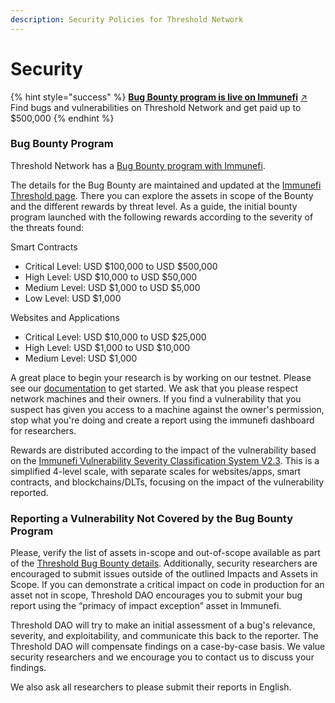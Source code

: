 ```yaml
---
description: Security Policies for Threshold Network
---
```


# Security

{% hint style="success" %}
[**Bug Bounty program is live on Immunefi**](https://immunefi.com/bounty/thresholdnetwork/) [↗](https://www.toptal.com/designers/htmlarrows/arrows/north-east-arrow/) \
Find bugs and vulnerabilities on Threshold Network and get paid up to $500,000
{% endhint %}

### Bug Bounty Program

Threshold Network has a [Bug Bounty program with Immunefi](https://immunefi.com/bounty/thresholdnetwork/).

The details for the Bug Bounty are maintained and updated at the [Immunefi Threshold page](https://immunefi.com/bounty/thresholdnetwork/). There you can explore the assets in scope of the Bounty and the different rewards by threat level. As a guide, the initial bounty program launched with the following rewards according to the severity of the threats found:

Smart Contracts

* Critical Level: USD $100,000 to USD $500,000
* High Level: USD $10,000 to USD $50,000
* Medium Level: USD $1,000 to USD $5,000
* Low Level: USD $1,000

Websites and Applications

* Critical Level: USD $10,000 to USD $25,000
* High Level: USD $1,000 to USD $10,000
* Medium Level: USD $1,000

A great place to begin your research is by working on our testnet. Please see our [documentation](https://docs.threshold.network/) to get started. We ask that you please respect network machines and their owners. If you find a vulnerability that you suspect has given you access to a machine against the owner's permission, stop what you're doing and create a report using the immunefi dashboard for researchers.

Rewards are distributed according to the impact of the vulnerability based on the [Immunefi Vulnerability Severity Classification System V2.3](https://immunefi.com/immunefi-vulnerability-severity-classification-system-v2-3/). This is a simplified 4-level scale, with separate scales for websites/apps, smart contracts, and blockchains/DLTs, focusing on the impact of the vulnerability reported.

### Reporting a Vulnerability Not Covered by the Bug Bounty Program

Please, verify the list of assets in-scope and out-of-scope available as part of the [Threshold Bug Bounty details](https://immunefi.com/bounty/thresholdnetwork/). Additionally, security researchers are encouraged to submit issues outside of the outlined Impacts and Assets in Scope. If you can demonstrate a critical impact on code in production for an asset not in scope, Threshold DAO encourages you to submit your bug report using the “primacy of impact exception” asset in Immunefi.

Threshold DAO will try to make an initial assessment of a bug's relevance, severity, and exploitability, and communicate this back to the reporter. The Threshold DAO will compensate findings on a case-by-case basis. We value security researchers and we encourage you to contact us to discuss your findings.

We also ask all researchers to please submit their reports in English.
